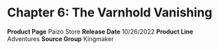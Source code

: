 ﻿---
id: '175'
name: Chapter 6. The Varnhold Vanishing
rarity: Common
rus_type_level: null
source: null
trait: null
type: Source

---
# Chapter 6: The Varnhold Vanishing

**Product Page** Paizo Store
**Release Date** 10/26/2022
**Product Line** Adventures
**Source Group** Kingmaker